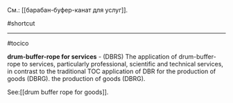 См.: [[барабан-буфер-канат для услуг]].

#shortcut




<hr/>

#tocico

<b>drum-buffer-rope for services</b> - (DBRS)  The application of drum-buffer-rope to services, particularly professional, scientific and technical services, in contrast to the traditional TOC application of DBR for the production of goods (DBRG). the production of goods (DBRG). 



See:[[drum buffer rope for goods]].
